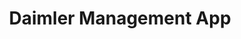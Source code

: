 ---
layout: project
permalink: daimler-management-app

title: Daimler Management App
description: Interface design, design lead, icon design
cover-image:
    x1: /assets/images/daimler-management-app/daimler-management-app-cover.jpg
    x2: /assets/images/daimler-management-app/daimler-management-app-cover@2x.jpg
    description: Screenshots of the Daimler Management App project
---